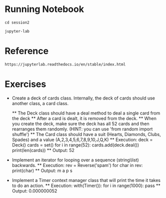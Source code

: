 # **Running Notebook**

`cd session2`

`jupyter-lab`

# **Reference**

`https://jupyterlab.readthedocs.io/en/stable/index.html`

# **Exercises**

* Create a deck of cards class. Internally, the deck of cards should use another class, a card class.

    ** The Deck class should have a deal method to deal a single card from the deck
    ** After a card is dealt, it is removed from the deck.
    ** When you create the deck, make sure the deck has all 52 cards and then rearranges them randomly. (HINT: you can use 'from random import shuffle')
    ** The Card class should have a suit (Hearts, Diamonds, Clubs, Spades) and a value (A,2,3,4,5,6,7,8,9,10,J,Q,K)
    ** Execution:
        deck = Deck()
        cards = set()
        for i in range(52):
            cards.add(deck.deal())
        print(len(cards))
    ** Output: 
        52
* Implement an iterator for looping over a sequence (string\list) backwards. 
  ** Execution:
      rev = Reverse('spam')
      for char in rev:
          print(char)
  ** Output:
      m
      a
      p
      s
* Implement a Timer context manager class that will print the time it takes to do an action. 
  ** Execution:
      with(Timer()):
          for i in range(1000):
              pass
  ** Output:
      0.000000052
 

